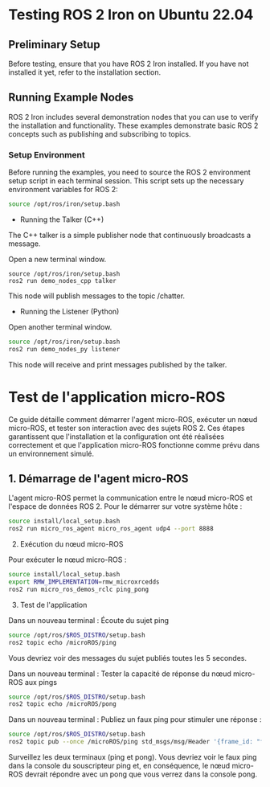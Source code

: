 # Testing ROS 2 Iron on Ubuntu 22.04

## Preliminary Setup
Before testing, ensure that you have ROS 2 Iron installed. If you have not installed it yet, refer to the installation section.

## Running Example Nodes
ROS 2 Iron includes several demonstration nodes that you can use to verify the installation and functionality. These examples demonstrate basic ROS 2 concepts such as publishing and subscribing to topics.

### Setup Environment
Before running the examples, you need to source the ROS 2 environment setup script in each terminal session. This script sets up the necessary environment variables for ROS 2:

```bash
source /opt/ros/iron/setup.bash
```

- Running the Talker (C++)

The C++ talker is a simple publisher node that continuously broadcasts a message.

Open a new terminal window.

```bbash
source /opt/ros/iron/setup.bash
ros2 run demo_nodes_cpp talker
```

This node will publish messages to the topic /chatter.
- Running the Listener (Python)

Open another terminal window.

```bash
source /opt/ros/iron/setup.bash
ros2 run demo_nodes_py listener
```

This node will receive and print messages published by the talker.

# Test de l'application micro-ROS

Ce guide détaille comment démarrer l'agent micro-ROS, exécuter un nœud micro-ROS, et tester son interaction avec des sujets ROS 2. Ces étapes garantissent que l'installation et la configuration ont été réalisées correctement et que l'application micro-ROS fonctionne comme prévu dans un environnement simulé.

## 1. Démarrage de l'agent micro-ROS
L'agent micro-ROS permet la communication entre le nœud micro-ROS et l'espace de données ROS 2. Pour le démarrer sur votre système hôte :

```bash
source install/local_setup.bash
ros2 run micro_ros_agent micro_ros_agent udp4 --port 8888
```

2. Exécution du nœud micro-ROS

Pour exécuter le nœud micro-ROS :

```bash
source install/local_setup.bash
export RMW_IMPLEMENTATION=rmw_microxrcedds
ros2 run micro_ros_demos_rclc ping_pong
```

3. Test de l'application

Dans un nouveau terminal : Écoute du sujet ping

```bash
source /opt/ros/$ROS_DISTRO/setup.bash
ros2 topic echo /microROS/ping
```

Vous devriez voir des messages du sujet publiés toutes les 5 secondes.

Dans un nouveau terminal : Tester la capacité de réponse du nœud micro-ROS aux pings

```bash
source /opt/ros/$ROS_DISTRO/setup.bash
ros2 topic echo /microROS/pong
```

Dans un nouveau terminal : Publiez un faux ping pour stimuler une réponse :

```bash
source /opt/ros/$ROS_DISTRO/setup.bash
ros2 topic pub --once /microROS/ping std_msgs/msg/Header '{frame_id: "fake_ping"}'
```

Surveillez les deux terminaux (ping et pong). Vous devriez voir le faux ping dans la console du souscripteur ping et, en conséquence, le nœud micro-ROS devrait répondre avec un pong que vous verrez dans la console pong.
